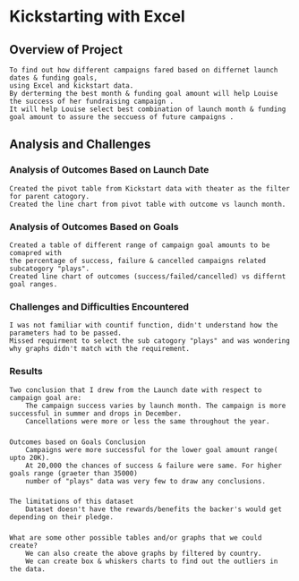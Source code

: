 # Kickstarting with Excel

##    Overview of Project
	To find out how different campaigns fared based on differnet launch dates & funding goals,
	using Excel and kickstart data.
	By derterming the best month & funding goal amount will help Louise the success of her fundraising campaign .
	It will help Louise select best combination of launch month & funding goal amount to assure the seccuess of future campaigns .
	
	
## Analysis and Challenges


### Analysis of Outcomes Based on Launch Date
	Created the pivot table from Kickstart data with theater as the filter for parent catogory. 
	Created the line chart from pivot table with outcome vs launch month. 
	
### Analysis of Outcomes Based on Goals
	Created a table of different range of campaign goal amounts to be comapred with 
	the percentage of success, failure & cancelled campaigns related subcatogory "plays".
	Created line chart of outcomes (success/failed/cancelled) vs differnt goal ranges.
	
### Challenges and Difficulties Encountered
	I was not familiar with countif function, didn't understand how the parameters had to be passed.
	Missed requirment to select the sub catogory "plays" and was wondering why graphs didn't match with the requirement.
	
### Results
 	Two conclusion that I drew from the Launch date with respect to campaign goal are:
		The campaign success varies by launch month. The campaign is more successful in summer and drops in December. 
		Cancellations were more or less the same throughout the year.
###
	Outcomes based on Goals Conclusion 
		Campaigns were more successful for the lower goal amount range( upto 20K).
		At 20,000 the chances of success & failure were same. For higher goals range (graeter than 35000) 
		number of "plays" data was very few to draw any conclusions. 
		
###
	The limitations of this dataset
		Dataset doesn't have the rewards/benefits the backer's would get depending on their pledge.

###
	What are some other possible tables and/or graphs that we could create?
		We can also create the above graphs by filtered by country.
		We can create box & whiskers charts to find out the outliers in the data.
